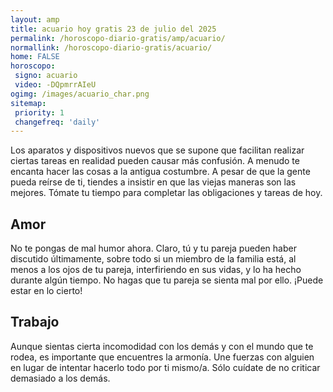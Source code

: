 ```yaml
---
layout: amp
title: acuario hoy gratis 23 de julio del 2025 
permalink: /horoscopo-diario-gratis/amp/acuario/
normallink: /horoscopo-diario-gratis/acuario/
home: FALSE
horoscopo:
 signo: acuario
 video: -DQpmrrAIeU
ogimg: /images/acuario_char.png
sitemap:
 priority: 1
 changefreq: 'daily'
---
```



Los aparatos y dispositivos nuevos que se supone que facilitan realizar ciertas tareas en realidad pueden causar más confusión. A menudo te encanta hacer las cosas a la antigua costumbre. A pesar de que la gente pueda reírse de ti, tiendes a insistir en que las viejas maneras son las mejores. Tómate tu tiempo para completar las obligaciones y tareas de hoy.

## Amor

No te pongas de mal humor ahora. Claro, tú y tu pareja pueden haber discutido últimamente, sobre todo si un miembro de la familia está, al menos a los ojos de tu pareja, interfiriendo en sus vidas, y lo ha hecho durante algún tiempo. No hagas que tu pareja se sienta mal por ello. ¡Puede estar en lo cierto!

## Trabajo

Aunque sientas cierta incomodidad con los demás y con el mundo que te rodea, es importante que encuentres la armonía. Une fuerzas con alguien en lugar de intentar hacerlo todo por ti mismo/a. Sólo cuídate de no criticar demasiado a los demás.